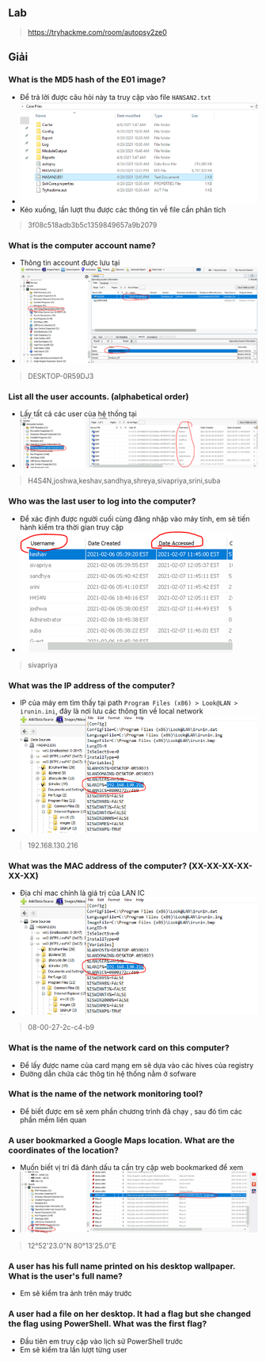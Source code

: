 ## Lab 
> https://tryhackme.com/room/autopsy2ze0
## Giải
### What is the MD5 hash of the E01 image?
- Để trả lời được câu hỏi này ta truy cập vào file `HANSAN2.txt`
- ![image](image/1.PNG)
- Kéo xuống, lần lượt thu được các thông tin về file cần phân tích
> 3f08c518adb3b5c1359849657a9b2079
### What is the computer account name?
- Thông tin account được lưu tại 
- ![image](image/2.PNG)
> DESKTOP-0R59DJ3	
### List all the user accounts. (alphabetical order)
- Lấy tất cả các user của hệ thống tại 
- ![image](image/3.PNG)
> H4S4N,joshwa,keshav,sandhya,shreya,sivapriya,srini,suba
### Who was the last user to log into the computer?
- Để xác định được người cuối cùng đăng nhập vào máy tính, em sẽ tiến hành kiểm tra thời gian truy cập 
- ![image](image/4.PNG)
> sivapriya	
### What was the IP address of the computer?
- IP của máy em tìm thấy tại path `Program Files (x86) > Look@LAN > irunin.ini`, đây là nơi lưu các thông tin về local network
- ![image](image/5.PNG)
> 192.168.130.216
### What was the MAC address of the computer? (XX-XX-XX-XX-XX-XX)
- Địa chỉ mac chính là giá trị của LAN IC
- ![image](image/5.PNG)
> 08-00-27-2c-c4-b9
### What is the name of the network card on this computer?
- Để lấy được name của card mạng em sẽ dựa vào các hives của registry
-  Đường dẫn chứa các thôg tin hệ thống nằm ở sofware
### What is the name of the network monitoring tool?
- Để biết được em sẽ xem phần chương trình đã chạy , sau đó tìm các phần mềm liên quan
### A user bookmarked a Google Maps location. What are the coordinates of the location?
- Muốn biết vị trí đã đánh dấu ta cần try cập web bookmarked để xem 
- ![image](image/6.PNG)
> 12°52'23.0"N 80°13'25.0"E
### A user has his full name printed on his desktop wallpaper. What is the user's full name?
- Em sẽ kiểm tra ảnh trên máy trước
### A user had a file on her desktop. It had a flag but she changed the flag using PowerShell. What was the first flag?
- Đầu tiên em truy cập vào lịch sử PowerShell trước 
- Em sẽ kiểm tra lần lượt từng user

